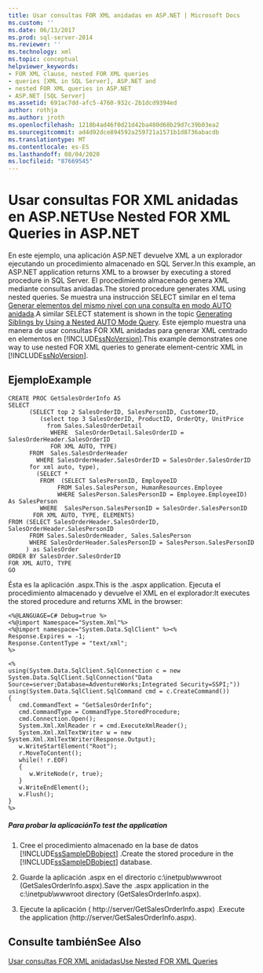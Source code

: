 ```yaml
---
title: Usar consultas FOR XML anidadas en ASP.NET | Microsoft Docs
ms.custom: ''
ms.date: 06/13/2017
ms.prod: sql-server-2014
ms.reviewer: ''
ms.technology: xml
ms.topic: conceptual
helpviewer_keywords:
- FOR XML clause, nested FOR XML queries
- queries [XML in SQL Server], ASP.NET and
- nested FOR XML queries in ASP.NET
- ASP.NET [SQL Server]
ms.assetid: 691ac7dd-afc5-4760-932c-2b1dcd9394ed
author: rothja
ms.author: jroth
ms.openlocfilehash: 1218b4ad46f0d21d42ba480d68b29d7c39b03ea2
ms.sourcegitcommit: ad4d92dce894592a259721a1571b1d8736abacdb
ms.translationtype: MT
ms.contentlocale: es-ES
ms.lasthandoff: 08/04/2020
ms.locfileid: "87669545"
---
```

# <a name="use-nested-for-xml-queries-in-aspnet"></a><span data-ttu-id="36110-102">Usar consultas FOR XML anidadas en ASP.NET</span><span class="sxs-lookup"><span data-stu-id="36110-102">Use Nested FOR XML Queries in ASP.NET</span></span>
  <span data-ttu-id="36110-103">En este ejemplo, una aplicación ASP.NET devuelve XML a un explorador ejecutando un procedimiento almacenado en SQL Server.</span><span class="sxs-lookup"><span data-stu-id="36110-103">In this example, an ASP.NET application returns XML to a browser by executing a stored procedure in SQL Server.</span></span> <span data-ttu-id="36110-104">El procedimiento almacenado genera XML mediante consultas anidadas.</span><span class="sxs-lookup"><span data-stu-id="36110-104">The stored procedure generates XML using nested queries.</span></span> <span data-ttu-id="36110-105">Se muestra una instrucción SELECT similar en el tema [Generar elementos del mismo nivel con una consulta en modo AUTO anidada](generate-siblings-with-a-nested-auto-mode-query.md).</span><span class="sxs-lookup"><span data-stu-id="36110-105">A similar SELECT statement is shown in the topic [Generating Siblings by Using a Nested AUTO Mode Query](generate-siblings-with-a-nested-auto-mode-query.md).</span></span> <span data-ttu-id="36110-106">Este ejemplo muestra una manera de usar consultas FOR XML anidadas para generar XML centrado en elementos en [!INCLUDE[ssNoVersion](../../includes/ssnoversion-md.md)].</span><span class="sxs-lookup"><span data-stu-id="36110-106">This example demonstrates one way to use nested FOR XML queries to generate element-centric XML in [!INCLUDE[ssNoVersion](../../includes/ssnoversion-md.md)].</span></span>  
  
## <a name="example"></a><span data-ttu-id="36110-107">Ejemplo</span><span class="sxs-lookup"><span data-stu-id="36110-107">Example</span></span>  
  
```  
CREATE PROC GetSalesOrderInfo AS  
SELECT   
      (SELECT top 2 SalesOrderID, SalesPersonID, CustomerID,  
         (select top 3 SalesOrderID, ProductID, OrderQty, UnitPrice  
           from Sales.SalesOrderDetail  
            WHERE  SalesOrderDetail.SalesOrderID = SalesOrderHeader.SalesOrderID  
            FOR XML AUTO, TYPE)  
      FROM  Sales.SalesOrderHeader  
        WHERE SalesOrderHeader.SalesOrderID = SalesOrder.SalesOrderID  
      for xml auto, type),  
        (SELECT *   
         FROM  (SELECT SalesPersonID, EmployeeID  
              FROM Sales.SalesPerson, HumanResources.Employee  
              WHERE SalesPerson.SalesPersonID = Employee.EmployeeID) As SalesPerson  
         WHERE  SalesPerson.SalesPersonID = SalesOrder.SalesPersonID  
       FOR XML AUTO, TYPE, ELEMENTS)  
FROM (SELECT SalesOrderHeader.SalesOrderID, SalesOrderHeader.SalesPersonID  
      FROM Sales.SalesOrderHeader, Sales.SalesPerson  
      WHERE SalesOrderHeader.SalesPersonID = SalesPerson.SalesPersonID  
     ) as SalesOrder  
ORDER BY SalesOrder.SalesOrderID  
FOR XML AUTO, TYPE  
GO  
```  
  
 <span data-ttu-id="36110-108">Ésta es la aplicación .aspx.</span><span class="sxs-lookup"><span data-stu-id="36110-108">This is the .aspx application.</span></span> <span data-ttu-id="36110-109">Ejecuta el procedimiento almacenado y devuelve el XML en el explorador:</span><span class="sxs-lookup"><span data-stu-id="36110-109">It executes the stored procedure and returns XML in the browser:</span></span>  
  
```  
<%@LANGUAGE=C# Debug=true %>  
<%@import Namespace="System.Xml"%>  
<%@import namespace="System.Data.SqlClient" %><%  
Response.Expires = -1;  
Response.ContentType = "text/xml";  
%>  
  
<%  
using(System.Data.SqlClient.SqlConnection c = new System.Data.SqlClient.SqlConnection("Data Source=server;Database=AdventureWorks;Integrated Security=SSPI;"))  
using(System.Data.SqlClient.SqlCommand cmd = c.CreateCommand())  
{  
   cmd.CommandText = "GetSalesOrderInfo";  
   cmd.CommandType = CommandType.StoredProcedure;  
   cmd.Connection.Open();  
   System.Xml.XmlReader r = cmd.ExecuteXmlReader();  
   System.Xml.XmlTextWriter w = new System.Xml.XmlTextWriter(Response.Output);  
   w.WriteStartElement("Root");  
   r.MoveToContent();  
   while(! r.EOF)  
   {  
      w.WriteNode(r, true);  
   }  
   w.WriteEndElement();  
   w.Flush();  
}  
%>  
```  
  
##### <a name="to-test-the-application"></a><span data-ttu-id="36110-110">Para probar la aplicación</span><span class="sxs-lookup"><span data-stu-id="36110-110">To test the application</span></span>  
  
1.  <span data-ttu-id="36110-111">Cree el procedimiento almacenado en la base de datos [!INCLUDE[ssSampleDBobject](../../includes/sssampledbobject-md.md)] .</span><span class="sxs-lookup"><span data-stu-id="36110-111">Create the stored procedure in the [!INCLUDE[ssSampleDBobject](../../includes/sssampledbobject-md.md)] database.</span></span>  
  
2.  <span data-ttu-id="36110-112">Guarde la aplicación .aspx en el directorio c:\inetpub\wwwroot (GetSalesOrderInfo.aspx).</span><span class="sxs-lookup"><span data-stu-id="36110-112">Save the .aspx application in the c:\inetpub\wwwroot directory (GetSalesOrderInfo.aspx).</span></span>  
  
3.  <span data-ttu-id="36110-113">Ejecute la aplicación ( http://server/GetSalesOrderInfo.aspx) .</span><span class="sxs-lookup"><span data-stu-id="36110-113">Execute the application (http://server/GetSalesOrderInfo.aspx).</span></span>  
  
## <a name="see-also"></a><span data-ttu-id="36110-114">Consulte también</span><span class="sxs-lookup"><span data-stu-id="36110-114">See Also</span></span>  
 [<span data-ttu-id="36110-115">Usar consultas FOR XML anidadas</span><span class="sxs-lookup"><span data-stu-id="36110-115">Use Nested FOR XML Queries</span></span>](use-nested-for-xml-queries.md)  
  
  
